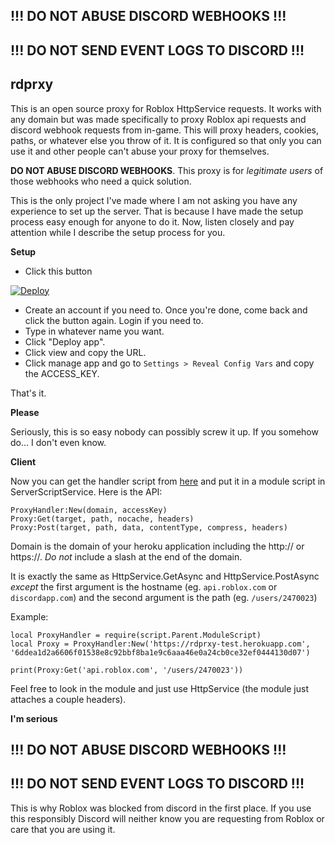 ## !!! DO NOT ABUSE DISCORD WEBHOOKS !!!
## !!! DO NOT SEND EVENT LOGS TO DISCORD !!!

## rdprxy

This is an open source proxy for Roblox HttpService requests. It works with any domain but was made specifically to proxy Roblox api requests and discord webhook requests from in-game. This will proxy headers, cookies, paths, or whatever else you throw of it. It is configured so that only you can use it and other people can't abuse your proxy for themselves.

**DO NOT ABUSE DISCORD WEBHOOKS**. This proxy is for _legitimate users_ of those webhooks who need a quick solution.

This is the only project I've made where I am not asking you have any experience to set up the server. That is because I have made the setup process easy enough for anyone to do it. Now, listen closely and pay attention while I describe the setup process for you.

**Setup**

- Click this button

[![Deploy](https://www.herokucdn.com/deploy/button.svg)](https://heroku.com/deploy)

- Create an account if you need to. Once you're done, come back and click the button again. Login if you need to.
- Type in whatever name you want.
- Click "Deploy app".
- Click view and copy the URL.
- Click manage app and go to `Settings > Reveal Config Vars` and copy the ACCESS_KEY.

That's it.

**Please**

Seriously, this is so easy nobody can possibly screw it up. If you somehow do... I don't even know.

**Client**

Now you can get the handler script from [here](https://github.com/sentanos/rdprxy/blob/master/client/proxyHandler.mod.lua) and put it in a module script in ServerScriptService. Here is the API:

    ProxyHandler:New(domain, accessKey)
    Proxy:Get(target, path, nocache, headers)
    Proxy:Post(target, path, data, contentType, compress, headers)

Domain is the domain of your heroku application including the http:// or https://. _Do not_ include a slash at the end of the domain.

It is exactly the same as HttpService.GetAsync and HttpService.PostAsync _except_ the first argument is the hostname (eg. `api.roblox.com` or `discordapp.com`) and the second argument is the path (eg. `/users/2470023`)

Example:

    local ProxyHandler = require(script.Parent.ModuleScript)
    local Proxy = ProxyHandler:New('https://rdprxy-test.herokuapp.com', '6ddea1d2a6606f01538e8c92bbf8ba1e9c6aaa46e0a24cb0ce32ef0444130d07')

    print(Proxy:Get('api.roblox.com', '/users/2470023'))

Feel free to look in the module and just use HttpService (the module just attaches a couple headers).

**I'm serious**

## !!! DO NOT ABUSE DISCORD WEBHOOKS !!!
## !!! DO NOT SEND EVENT LOGS TO DISCORD !!!

This is why Roblox was blocked from discord in the first place. If you use this responsibly Discord will neither know you are requesting from Roblox or care that you are using it.
